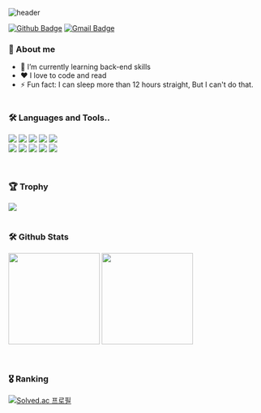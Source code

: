![header](https://capsule-render.vercel.app/api?type=waving&color=timeGradient&height=180&section=header&text=Welcome%20to%20my%20Github👋&fontSize=50)

[![Github Badge](https://img.shields.io/badge/-codingzzang123-grey?style=flat&logo=github&logoColor=white&link=https://github.com/codingzzang123/)](https://github.com/codingzzang123?tab=repositories) 
[![Gmail Badge](https://img.shields.io/badge/-Gmail-c14438?style=flat&logo=Gmail&logoColor=white&link=mailto:hosun9752@gmail.com)](mailto:hosun9752@gmail.com) 


### 💬 About me
- 🌱 I’m currently learning back-end skills
- ❤️ I love to code and read
- ⚡ Fun fact: I can sleep more than 12 hours straight, But I can't do that.<br><br>


### 🛠 Languages and Tools..
<p align="left">
<img src="https://img.shields.io/badge/java-007396?logo=java&logoColor=white">
  <img src="https://img.shields.io/badge/-Spring-%236DB33F?logo=Spring&logoColor=white"/>
  <img src="https://img.shields.io/badge/-Oracle-%23F80000?logo=Oracle&logoColor=white"/>
  <img src="https://img.shields.io/badge/-Django-%23092E20?logo=Django&logoColor=white" />
  <img src="https://img.shields.io/badge/-CSS-%231572B6?logo=CSS3&logoColor=white"/>
  <br>
  <img src="https://img.shields.io/badge/github-181717?&logo=github&logoColor=white">
  <img src="https://img.shields.io/badge/Python-3766AB?logo=Python&logoColor=white"/>
  <img src="https://img.shields.io/badge/-Bootstrap-%237952B3?logo=Bootstrap&logoColor=white"/>      
  <img src="https://img.shields.io/badge/-JavaScript-%23F7DF1E?logo=JavaScript&logoColor=white"/>     
  <img src="https://img.shields.io/badge/-HTML-%23E34F26?logo=HTML5&logoColor=white"/>
</p><br>


### 🏆 Trophy
<div align=left>
  <img src='https://github-profile-trophy.vercel.app/?username=codingzzang123' />
</div><br>

### 🛠️ Github Stats
<p>
  <img height="180em" src="https://github-readme-stats-veggie-garden.vercel.app/api?username=codingzzang123&show_icons=true&include_all_commits=true&bg_color=30,e96443,904e95&title_color=fff&text_color=fff">
  <img height="180em" src="https://github-readme-stats-veggie-garden.vercel.app/api/top-langs/?username=codingzzang123&layout=compact&bg_color=30,e96443,904e95&title_color=fff&text_color=fff">
</p><br>


### 🎖️ Ranking
[![Solved.ac 프로필](http://mazassumnida.wtf/api/v2/generate_badge?boj=sn0441)](https://www.acmicpc.net/user/sn0441)



